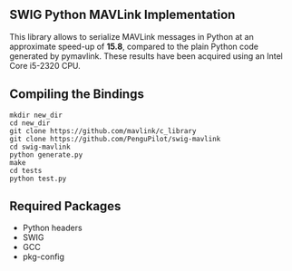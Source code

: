 
SWIG Python MAVLink Implementation
----------------------------------

This library allows to serialize MAVLink messages in Python
at an approximate speed-up of **15.8**, compared to the plain Python code
generated by pymavlink. These results have been acquired using an Intel Core i5-2320 CPU.


Compiling the Bindings
----------------------

```
mkdir new_dir
cd new_dir
git clone https://github.com/mavlink/c_library
git clone https://github.com/PenguPilot/swig-mavlink
cd swig-mavlink
python generate.py
make
cd tests
python test.py
```


Required Packages
-----------------

- Python headers
- SWIG
- GCC
- pkg-config
